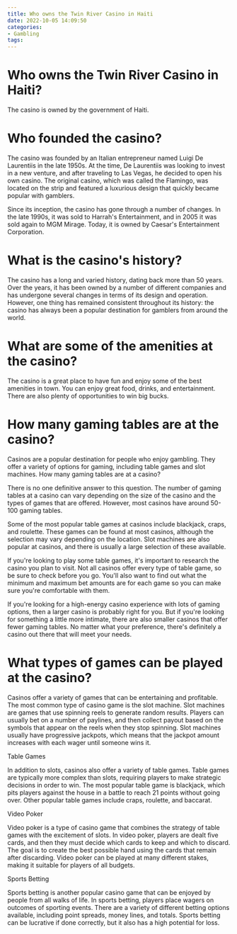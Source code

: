 ```yaml
---
title: Who owns the Twin River Casino in Haiti 
date: 2022-10-05 14:09:50
categories:
- Gambling
tags:
---
```



#  Who owns the Twin River Casino in Haiti? 

The casino is owned by the government of Haiti.

#  Who founded the casino? 

The casino was founded by an Italian entrepreneur named Luigi De Laurentiis in the late 1950s. At the time, De Laurentiis was looking to invest in a new venture, and after traveling to Las Vegas, he decided to open his own casino. The original casino, which was called the Flamingo, was located on the strip and featured a luxurious design that quickly became popular with gamblers.

Since its inception, the casino has gone through a number of changes. In the late 1990s, it was sold to Harrah's Entertainment, and in 2005 it was sold again to MGM Mirage. Today, it is owned by Caesar's Entertainment Corporation.

# What is the casino's history? 

The casino has a long and varied history, dating back more than 50 years. Over the years, it has been owned by a number of different companies and has undergone several changes in terms of its design and operation. However, one thing has remained consistent throughout its history: the casino has always been a popular destination for gamblers from around the world.

#  What are some of the amenities at the casino? 

The casino is a great place to have fun and enjoy some of the best amenities in town. You can enjoy great food, drinks, and entertainment. There are also plenty of opportunities to win big bucks.

#  How many gaming tables are at the casino? 

Casinos are a popular destination for people who enjoy gambling. They offer a variety of options for gaming, including table games and slot machines. How many gaming tables are at a casino?

There is no one definitive answer to this question. The number of gaming tables at a casino can vary depending on the size of the casino and the types of games that are offered. However, most casinos have around 50-100 gaming tables.

Some of the most popular table games at casinos include blackjack, craps, and roulette. These games can be found at most casinos, although the selection may vary depending on the location. Slot machines are also popular at casinos, and there is usually a large selection of these available.

If you're looking to play some table games, it's important to research the casino you plan to visit. Not all casinos offer every type of table game, so be sure to check before you go. You'll also want to find out what the minimum and maximum bet amounts are for each game so you can make sure you're comfortable with them.

If you're looking for a high-energy casino experience with lots of gaming options, then a larger casino is probably right for you. But if you're looking for something a little more intimate, there are also smaller casinos that offer fewer gaming tables. No matter what your preference, there's definitely a casino out there that will meet your needs.

#  What types of games can be played at the casino?

Casinos offer a variety of games that can be entertaining and profitable. The most common type of casino game is the slot machine. Slot machines are games that use spinning reels to generate random results. Players can usually bet on a number of paylines, and then collect payout based on the symbols that appear on the reels when they stop spinning. Slot machines usually have progressive jackpots, which means that the jackpot amount increases with each wager until someone wins it.

Table Games

In addition to slots, casinos also offer a variety of table games. Table games are typically more complex than slots, requiring players to make strategic decisions in order to win. The most popular table game is blackjack, which pits players against the house in a battle to reach 21 points without going over. Other popular table games include craps, roulette, and baccarat.

Video Poker

Video poker is a type of casino game that combines the strategy of table games with the excitement of slots. In video poker, players are dealt five cards, and then they must decide which cards to keep and which to discard. The goal is to create the best possible hand using the cards that remain after discarding. Video poker can be played at many different stakes, making it suitable for players of all budgets.

Sports Betting

Sports betting is another popular casino game that can be enjoyed by people from all walks of life. In sports betting, players place wagers on outcomes of sporting events. There are a variety of different betting options available, including point spreads, money lines, and totals. Sports betting can be lucrative if done correctly, but it also has a high potential for loss.